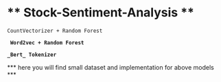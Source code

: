 # ** Stock-Sentiment-Analysis **

`CountVectorizer + Random Forest`

**` Word2vec + Random Forest`**

**` _Bert_ Tokenizer `**

*** here you will find small dataset and implementation for above models ***

